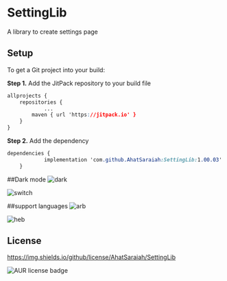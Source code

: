 # SettingLib
A library to create settings page


##  Setup

To get a Git project into your build:

**Step 1.**  Add the JitPack repository to your build file
```css
allprojects {
	repositories {
			...
		maven { url 'https://jitpack.io' }
	}
}
```

**Step 2.** Add the dependency
```css
dependencies {
	        implementation 'com.github.AhatSaraiah:SettingLib:1.00.03'
	}
```

##Dark mode
![dark](https://user-images.githubusercontent.com/46491791/108386786-a733c680-7215-11eb-84fc-4174de085b9c.gif)

![switch](https://user-images.githubusercontent.com/46491791/108387322-288b5900-7216-11eb-8bd0-d8b79133f368.gif)


##support languages
![arb](https://user-images.githubusercontent.com/46491791/108387057-e6faae00-7215-11eb-9b4e-e42fae568871.gif)

![heb](https://user-images.githubusercontent.com/46491791/108387206-0db8e480-7216-11eb-9315-7d52bfe89763.gif)

## License

https://img.shields.io/github/license/AhatSaraiah/SettingLib
  
![AUR license badge](https://img.shields.io/badge/license-Apache-blue)
